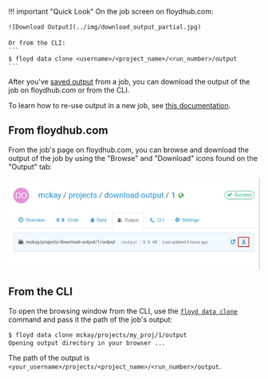 !!! important "Quick Look"
    On the job screen on floydhub.com:

    ![Download Output](../img/download_output_partial.jpg)

    Or from the CLI:
    ```
    $ floyd data clone <username>/<project_name>/<run_number>/output
    ```

After you've [saved output](data/storing_output) from a job, you can download
the output of the job on floydhub.com or from the CLI.

To learn how to re-use output in a new job, see
[this documentation](reusing_output).

## From floydhub.com
From the job's page on floydhub.com, you can browse and download the output of
the job by using the "Browse" and "Download" icons found on the "Output" tab:

![Download Output](../img/download_output_full.jpg)

## From the CLI
To open the browsing window from the CLI, use the
[`floyd data clone`](../commands/data) command and pass it the path of the
job's output:

```
$ floyd data clone mckay/projects/my_proj/1/output
Opening output directory in your browser ...
```

The path of the output is `<your_username>/projects/<project_name>/<run_number>/output`.

